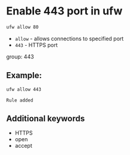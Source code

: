 # Enable 443 port in ufw

```bash
ufw allow 80
```

- `allow` - allows connections to specified port
- `443` - HTTPS port

group: 443

## Example: 
```bash
ufw allow 443
```
```
Rule added

```

## Additional keywords
- HTTPS
- open
- accept
